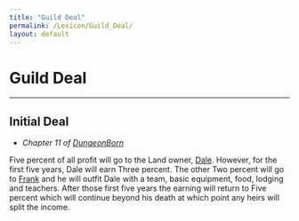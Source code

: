 ```yaml
---
title: "Guild Deal"
permalink: /Lexicon/Guild_Deal/
layout: default
---
```

# Guild Deal
---
## Initial Deal
- *Chapter 11 of [DungeonBorn](_Books/DivineDungeon/DungeonBorn.md)*

Five percent of all profit will go to the Land owner, [Dale](_Characters/DivineDungeon/Dale.md). However, for the first five years, Dale will earn Three percent. The other Two percent will go to [Frank](_Characters/DivineDungeon/Frank.md) and he will outfit Dale with a team, basic equipment, food, lodging and teachers. After those first five years the earning will return to Five percent which will continue beyond his death at which point any heirs will split the income.
